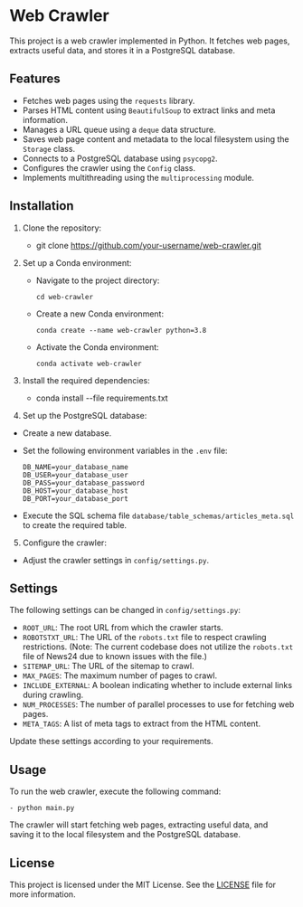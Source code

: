# Web Crawler

This project is a web crawler implemented in Python. It fetches web pages, extracts useful data, and stores it in a PostgreSQL database.

## Features

- Fetches web pages using the `requests` library.
- Parses HTML content using `BeautifulSoup` to extract links and meta information.
- Manages a URL queue using a `deque` data structure.
- Saves web page content and metadata to the local filesystem using the `Storage` class.
- Connects to a PostgreSQL database using `psycopg2`.
- Configures the crawler using the `Config` class.
- Implements multithreading using the `multiprocessing` module.

## Installation

1. Clone the repository:

    - git clone https://github.com/your-username/web-crawler.git



2. Set up a Conda environment:

   - Navigate to the project directory:
   
     ```
     cd web-crawler
     ```

   - Create a new Conda environment:
   
     ```
     conda create --name web-crawler python=3.8
     ```

   - Activate the Conda environment:
   
     ```
     conda activate web-crawler
     ```

3. Install the required dependencies:

    - conda install --file requirements.txt


4. Set up the PostgreSQL database:

- Create a new database.
- Set the following environment variables in the `.env` file:

  ```
  DB_NAME=your_database_name
  DB_USER=your_database_user
  DB_PASS=your_database_password
  DB_HOST=your_database_host
  DB_PORT=your_database_port
  ```

- Execute the SQL schema file `database/table_schemas/articles_meta.sql` to create the required table.

5. Configure the crawler:

- Adjust the crawler settings in `config/settings.py`.

## Settings

The following settings can be changed in `config/settings.py`:

- `ROOT_URL`: The root URL from which the crawler starts.
- `ROBOTSTXT_URL`: The URL of the `robots.txt` file to respect crawling restrictions. (Note: The current codebase does not utilize the `robots.txt` file of News24 due to known issues with the file.)
- `SITEMAP_URL`: The URL of the sitemap to crawl.
- `MAX_PAGES`: The maximum number of pages to crawl.
- `INCLUDE_EXTERNAL`: A boolean indicating whether to include external links during crawling.
- `NUM_PROCESSES`: The number of parallel processes to use for fetching web pages.
- `META_TAGS`: A list of meta tags to extract from the HTML content.

Update these settings according to your requirements.

## Usage

To run the web crawler, execute the following command:

    - python main.py


The crawler will start fetching web pages, extracting useful data, and saving it to the local filesystem and the PostgreSQL database.

## License

This project is licensed under the MIT License. See the [LICENSE](LICENSE) file for more information.

